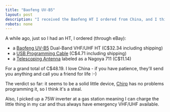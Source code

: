 ```yaml
---
title: "Baofeng UV-B5"
layout: post
description: "I received the Baofeng HT I ordered from China, and I think I like it"
robots: none
---
```


A while ago, just so I had an HT, I ordered (through eBay):

- a [Baofeng UV-B5](http://www.ebay.ca/itm/221285045386) Dual-Band VHF/UHF HT (C$32.34 including shipping)
- a [USB Programming Cable](http://www.ebay.ca/itm/380895046076) (C$4.71 including shipping)
- a [Telescoping Antenna](http://www.ebay.ca/itm/301121057121) labeled as a Nagoya 711 (C$11.14)

For a grand total of C$48.19. I love China - if you have patience, they'll send you anything and call you a friend for life :-)

The verdict so far: it seems to be a solid little device, [Chirp](http://chirp.danplanet.com/projects/chirp/wiki/Home) has no
problems programming it, so I think it's a steal. 

Also, I picked up a 75W inverter at a gas station meaning I can charge the little thing in my car and thus always have
emergency VHF/UHF available. 
